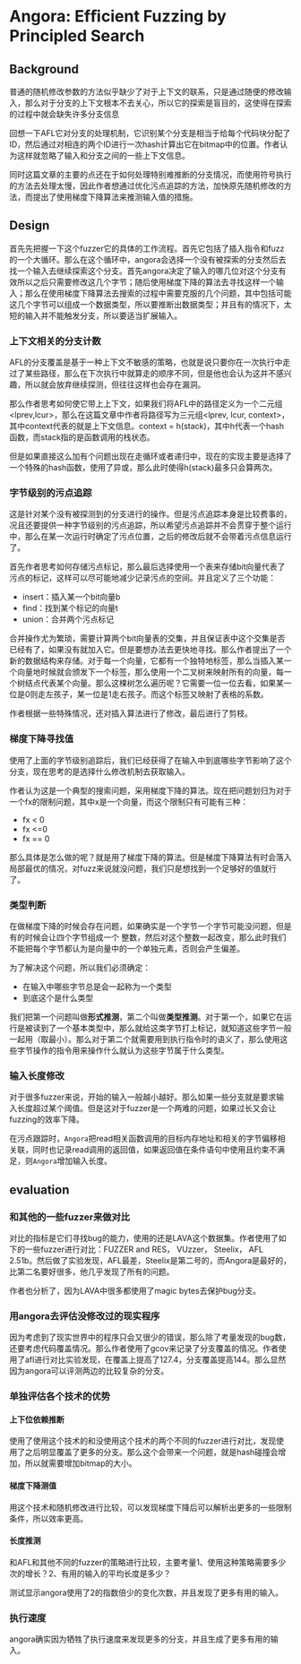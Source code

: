 # Angora: Efﬁcient Fuzzing by Principled Search

## Background

普通的随机修改参数的方法似乎缺少了对于上下文的联系，只是通过随便的修改输入，那么对于分支的上下文根本不去关心，所以它的探索是盲目的，这使得在探索的过程中就会缺失许多分支信息

回想一下AFL它对分支的处理机制，它识别某个分支是相当于给每个代码块分配了ID，然后通过对相连的两个ID进行一次hash计算出它在bitmap中的位置。作者认为这样就忽略了输入和分支之间的一些上下文信息。

同时这篇文章的主要的点还在于如何处理特别难推断的分支情况，而使用符号执行的方法去处理太慢，因此作者想通过优化污点追踪的方法，加快原先随机修改的方法，而提出了使用梯度下降算法来推测输入值的措施。

## Design

首先先把握一下这个fuzzer它的具体的工作流程。首先它包括了插入指令和fuzz的一个大循环。那么在这个循环中，angora会选择一个没有被探索的分支然后去找一个输入去继续探索这个分支。首先angora决定了输入的哪几位对这个分支有效所以之后只需要修改这几个字节；随后使用梯度下降的算法去寻找这样一个输入；那么在使用梯度下降算法去搜索的过程中需要克服的几个问题，其中包括可能这几个字节可以组成一个数据类型，所以要推断出数据类型；并且有的情况下，太短的输入并不能触发分支，所以要适当扩展输入。

### 上下文相关的分支计数

AFL的分支覆盖是基于一种上下文不敏感的策略，也就是说只要你在一次执行中走过了某些路径，那么在下次执行中就算走的顺序不同，但是他也会认为这并不感兴趣，所以就会放弃继续探测，但往往这样也会存在漏洞。

那么作者思考如何使它带上上下文，如果我们将AFL中的路径定义为一个二元组<lprev,lcur>，那么在这篇文章中作者将路径写为三元组<lprev, lcur, context>，其中context代表的就是上下文信息。context  = h(stack)，其中h代表一个hash函数，而stack指的是函数调用的栈状态。

但是如果直接这么加有个问题出现在走循环或者递归中，现在的实现主要是选择了一个特殊的hash函数，使用了异或，那么此时使得h(stack)最多只会算两次。

### 字节级别的污点追踪

这是针对某个没有被探测到的分支进行的操作。但是污点追踪本身是比较费事的，况且还要提供一种字节级别的污点追踪，所以希望污点追踪并不会贯穿于整个运行中，那么在某一次运行时确定了污点位置，之后的修改后就不会带着污点信息运行了。

首先作者思考如何存储污点标记，那么最后选择使用一个表来存储bit向量代表了污点的标记，这样可以尽可能地减少记录污点的空间。并且定义了三个功能：

* insert：插入某一个bit向量b
* find：找到某个标记的向量t
* union：合并两个污点标记

合并操作尤为繁琐，需要计算两个bit向量表的交集，并且保证表中这个交集是否已经有了，如果没有就加入它。但是要想办法去更快地寻找。那么作者提出了一个新的数据结构来存储。对于每一个向量，它都有一个独特地标签，那么当插入某一个向量地时候就会颁发下一个标签，那么使用一个二叉树来映射所有的向量，每一个树结点代表某个向量。那么这棵树怎么遍历呢？它需要一位一位去看，如果某一位是0则走左孩子，某一位是1走右孩子。而这个标签又映射了表格的系数。

作者根据一些特殊情况，还对插入算法进行了修改，最后进行了剪枝。

### 梯度下降寻找值

使用了上面的字节级别追踪后，我们已经获得了在输入中到底哪些字节影响了这个分支，现在思考的是选择什么修改机制去获取输入。

作者认为这是一个典型的搜索问题，采用梯度下降的算法。现在把问题划归为对于一个fx的限制问题，其中x是一个向量，而这个限制只有可能有三种：

* fx < 0
* fx <=0
* fx == 0

那么具体是怎么做的呢？就是用了梯度下降的算法。但是梯度下降算法有时会落入局部最优的情况，对fuzz来说就没问题，我们只是想找到一个足够好的值就行了。

### 类型判断

在做梯度下降的时候会存在问题，如果确实是一个字节一个字节可能没问题，但是有的时候会让四个字节组成一个 整数，然后对这个整数一起改变，那么此时我们不能把每个字节都认为是向量中的一个单独元素，否则会产生偏差。

为了解决这个问题，所以我们必须确定：

* 在输入中哪些字节总是会一起称为一个类型
* 到底这个是什么类型

我们把第一个问题叫做**形式推测**，第二个叫做**类型推测**。对于第一个，如果它在运行是被读到了一个基本类型中，那么就给这类字节打上标记，就知道这些字节一般一起用（取最小）。那么对于第二个就需要用到执行指令时的语义了，那么使用这些字节操作的指令用来操作什么就认为这些字节属于什么类型。

### 输入长度修改

对于很多fuzzer来说，开始的输入一般越小越好。那么如果一些分支就是要求输入长度超过某个阈值。但是这对于fuzzer是一个两难的问题，如果过长又会让fuzzing的效率下降。

在污点跟踪时，`Angora`把read相关函数调用的目标内存地址和相关的字节偏移相关联，同时也记录read调用的返回值，如果返回值在条件语句中使用且约束不满足，则`Angora`增加输入长度。



## evaluation

### 和其他的一些fuzzer来做对比

对比的指标是它们寻找bug的能力，使用的还是LAVA这个数据集。作者使用了如下的一些fuzzer进行对比：FUZZER and RES， VUzzer， Steelix， AFL 2.51b。然后做了实验发现，AFL最差，Steelix是第二号的，而Angora是最好的，比第二名要好很多，他几乎发现了所有的问题。

作者也分析了，因为LAVA中很多都使用了magic bytes去保护bug分支。

### 用angora去评估没修改过的现实程序

因为考虑到了现实世界中的程序只会又很少的错误，那么除了考量发现的bug数，还要考虑代码覆盖情况。那么作者使用了gcov来记录了分支覆盖的情况。作者使用了afl进行对比实验发现，在覆盖上提高了127.4，分支覆盖提高144。那么显然因为angora可以评测两边的比较复杂的分支。

### 单独评估各个技术的优势

#### 上下位依赖推断

使用了使用这个技术的和没使用这个技术的两个不同的fuzzer进行对比，发现使用了之后明显覆盖了更多的分支。那么这个会带来一个问题，就是hash碰撞会增加，所以就需要增加bitmap的大小。

#### 梯度下降测值

用这个技术和随机修改进行比较，可以发现梯度下降后可以解析出更多的一些限制条件，所以效率更高。

#### 长度推测

和AFL和其他不同的fuzzer的策略进行比较，主要考量1、使用这种策略需要多少次的增长？2、有用的输入的平均长度是多少？

测试显示angora使用了2的指数倍少的变化次数，并且发现了更多有用的输入。

### 执行速度

angora确实因为牺牲了执行速度来发现更多的分支，并且生成了更多有用的输入。